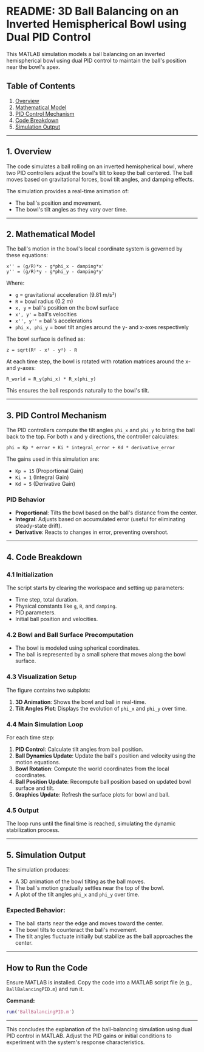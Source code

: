# README: 3D Ball Balancing on an Inverted Hemispherical Bowl using Dual PID Control

This MATLAB simulation models a ball balancing on an inverted hemispherical bowl using dual PID control to maintain the ball's position near the bowl's apex.

## Table of Contents
1. [Overview](#overview)
2. [Mathematical Model](#mathematical-model)
3. [PID Control Mechanism](#pid-control-mechanism)
4. [Code Breakdown](#code-breakdown)
5. [Simulation Output](#simulation-output)

---

## 1. Overview
The code simulates a ball rolling on an inverted hemispherical bowl, where two PID controllers adjust the bowl's tilt to keep the ball centered. The ball moves based on gravitational forces, bowl tilt angles, and damping effects.

The simulation provides a real-time animation of:
- The ball's position and movement.
- The bowl's tilt angles as they vary over time.

---

## 2. Mathematical Model

The ball's motion in the bowl's local coordinate system is governed by these equations:

	x'' = (g/R)*x - g*phi_x - damping*x'
	y'' = (g/R)*y - g*phi_y - damping*y'

Where:
- `g` = gravitational acceleration (9.81 m/s²)
- `R` = bowl radius (0.2 m)
- `x, y` = ball's position on the bowl surface
- `x', y'` = ball's velocities
- `x'', y''` = ball's accelerations
- `phi_x, phi_y` = bowl tilt angles around the y- and x-axes respectively

The bowl surface is defined as:

	z = sqrt(R² - x² - y²) - R

At each time step, the bowl is rotated with rotation matrices around the x- and y-axes:

	R_world = R_y(phi_x) * R_x(phi_y)

This ensures the ball responds naturally to the bowl's tilt.

---

## 3. PID Control Mechanism

The PID controllers compute the tilt angles `phi_x` and `phi_y` to bring the ball back to the top. For both x and y directions, the controller calculates:

	phi = Kp * error + Ki * integral_error + Kd * derivative_error

The gains used in this simulation are:
- `Kp = 15` (Proportional Gain)
- `Ki = 1` (Integral Gain)
- `Kd = 5` (Derivative Gain)

### PID Behavior
- **Proportional**: Tilts the bowl based on the ball's distance from the center.
- **Integral**: Adjusts based on accumulated error (useful for eliminating steady-state drift).
- **Derivative**: Reacts to changes in error, preventing overshoot.

---

## 4. Code Breakdown

### 4.1 Initialization
The script starts by clearing the workspace and setting up parameters:
- Time step, total duration.
- Physical constants like `g`, `R`, and `damping`.
- PID parameters.
- Initial ball position and velocities.

### 4.2 Bowl and Ball Surface Precomputation
- The bowl is modeled using spherical coordinates.
- The ball is represented by a small sphere that moves along the bowl surface.

### 4.3 Visualization Setup
The figure contains two subplots:
1. **3D Animation**: Shows the bowl and ball in real-time.
2. **Tilt Angles Plot**: Displays the evolution of `phi_x` and `phi_y` over time.

### 4.4 Main Simulation Loop
For each time step:
1. **PID Control**: Calculate tilt angles from ball position.
2. **Ball Dynamics Update**: Update the ball's position and velocity using the motion equations.
3. **Bowl Rotation**: Compute the world coordinates from the local coordinates.
4. **Ball Position Update**: Recompute ball position based on updated bowl surface and tilt.
5. **Graphics Update**: Refresh the surface plots for bowl and ball.

### 4.5 Output
The loop runs until the final time is reached, simulating the dynamic stabilization process.

---

## 5. Simulation Output

The simulation produces:
- A 3D animation of the bowl tilting as the ball moves.
- The ball's motion gradually settles near the top of the bowl.
- A plot of the tilt angles `phi_x` and `phi_y` over time.

### Expected Behavior:
- The ball starts near the edge and moves toward the center.
- The bowl tilts to counteract the ball's movement.
- The tilt angles fluctuate initially but stabilize as the ball approaches the center.

---

## How to Run the Code
Ensure MATLAB is installed. Copy the code into a MATLAB script file (e.g., `BallBalancingPID.m`) and run it.

**Command:**
```matlab
run('BallBalancingPID.m')
```

---

This concludes the explanation of the ball-balancing simulation using dual PID control in MATLAB. Adjust the PID gains or initial conditions to experiment with the system's response characteristics.

